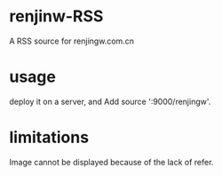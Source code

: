 # renjinw-RSS

A RSS source for renjingw.com.cn

# usage

deploy it on a server, and Add source '<your-server>:9000/renjingw'.

# limitations

Image cannot be displayed because of the lack of refer.